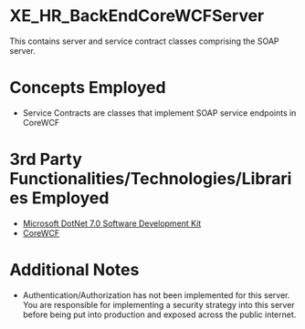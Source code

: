 # XE_HR_BackEndCoreWCFServer
This contains server and service contract classes comprising the SOAP server.
# Concepts Employed
* Service Contracts are classes that implement SOAP service endpoints in CoreWCF
# 3rd Party Functionalities/Technologies/Libraries Employed
* [Microsoft DotNet 7.0 Software Development Kit](https://learn.microsoft.com/en-us/dotnet/csharp/)
* [CoreWCF](https://github.com/CoreWCF/)
# Additional Notes
* Authentication/Authorization has not been implemented for this server. You are responsible for implementing a security strategy into this server before being put into production and exposed across the public internet. 
